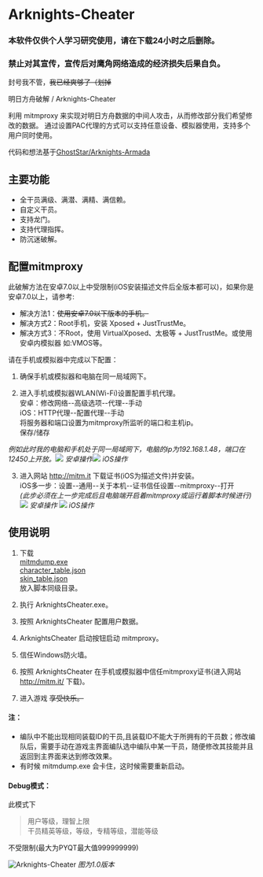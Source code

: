 # Arknights-Cheater 
### 本软件仅供个人学习研究使用，请在下载24小时之后删除。
### 禁止对其宣传，宣传后对鹰角网络造成的经济损失后果自负。
封号我不管，~~我已经爽够了（划掉~~

明日方舟破解 / Arknights-Cheater 

利用 mitmproxy 来实现对明日方舟数据的中间人攻击，从而修改部分我们希望修改的数据。
通过设置PAC代理的方式可以支持任意设备、模拟器使用，支持多个用户同时使用。

代码和想法基于[GhostStar/Arknights-Armada](https://github.com/GhostStar/Arknights-Armada "GhostStar/Arknights-Armada")

## 主要功能

- 全干员满级、满潜、满精、满信赖。
- 自定义干员。
- 支持龙门。
- 支持代理指挥。
- 防沉迷破解。

## 配置mitmproxy
此破解方法在安卓7.0以上中受限制(iOS安装描述文件后全版本都可以)，如果你是安卓7.0以上，请参考:
- 解决方法1：~~使用安卓7.0以下版本的手机。~~
- 解决方式2：Root手机，安装 Xposed + JustTrustMe。
- 解决方式3：不Root，使用 VirtualXposed、太极等 + JustTrustMe。或使用安卓内模拟器 如:VMOS等。

请在手机或模拟器中完成以下配置：
1. 确保手机或模拟器和电脑在同一局域网下。

2. 进入手机或模拟器WLAN(Wi-Fi)设置配置手机代理。<br>安卓：修改网络--高级选项--代理--手动<br>iOS：HTTP代理--配置代理--手动<br>将服务器和端口设置为mitmproxy所监听的端口和主机ip。<br>保存/储存

 _例如此时我的电脑和手机处于同一局域网下，电脑的ip为192.168.1.48，端口在12450上开放。_![](https://i0.hdslb.com/bfs/article/318e9a0abec227de118d118144271d7611032704.jpg)
 _安卓操作_![](https://i0.hdslb.com/bfs/article/e478d1bc37a358899d670a6bb2f9744dcff51abe.jpg)
 _iOS操作_

3. 进入网站 http://mitm.it 下载证书(iOS为描述文件)并安装。<br>iOS多一步：设置--通用--关于本机--证书信任设置--mitmproxy--打开<br>_(此步必须在上一步完成后且电脑端开启着mitmproxy或运行着脚本时候进行)_
![](https://i0.hdslb.com/bfs/article/3c6435bb30b234adfd323673e590dd8c10909bc0.jpg)
_安卓操作_
![](https://i0.hdslb.com/bfs/article/e478d1bc37a358899d670a6bb2f9744dcff51abe.jpg@1650w_935h.webp)
_iOS操作_
## 使用说明

1. 下载<br/>[mitmdump.exe](https://mitmproxy.org/downloads/)<br/>[character_table.json](https://github.com/Kengxxiao/ArknightsGameData/blob/master/zh_CN/gamedata/excel/character_table.json)<br/>[skin_table.json](https://github.com/Kengxxiao/ArknightsGameData/blob/master/zh_CN/gamedata/excel/skin_table.json)<br/>放入脚本同级目录。

2. 执行 ArknightsCheater.exe。

3. 按照 ArknightsCheater 配置用户数据。

4.  ArknightsCheater 启动按钮启动 mitmproxy。

5. 信任Windows防火墙。

6. 按照 ArknightsCheater 在手机或模拟器中信任mitmproxy证书(进入网站 http://mitm.it/ 下载)。

7. 进入游戏 ~~享受快乐。~~

#### 注：
- 编队中不能出现相同装载ID的干员,且装载ID不能大于所拥有的干员数；修改编队后，需要手动在游戏主界面编队选中编队中某一干员，随便修改其技能并且返回到主界面来达到修改效果。
- 有时候 mitmdump.exe 会卡住，这时候需要重新启动。

#### Debug模式：
此模式下

>用户等级，理智上限<br/>干员精英等级，等级，专精等级，潜能等级

不受限制(最大为PYQT最大值999999999)

![Arknights-Cheater](https://i.loli.net/2020/08/20/PFgQDLvE64yzBnM.png)
_图为1.0版本_

